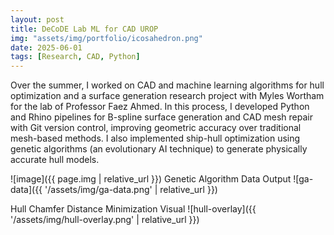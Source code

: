 ```yaml
---
layout: post
title: DeCoDE Lab ML for CAD UROP
img: "assets/img/portfolio/icosahedron.png"
date: 2025-06-01
tags: [Research, CAD, Python]
---
```

Over the summer, I worked on CAD and machine learning algorithms for hull optimization and a surface generation research project with Myles Wortham for the lab of Professor Faez Ahmed. In this process, I developed Python and Rhino pipelines for B-spline surface generation and CAD mesh repair with Git version control, improving geometric accuracy over traditional mesh-based methods. I also implemented ship-hull optimization using genetic algorithms (an evolutionary AI technique) to generate physically accurate hull models.

![image]({{ page.img | relative_url }})
Genetic Algorithm Data Output
![ga-data]({{ '/assets/img/ga-data.png' | relative_url }})

Hull Chamfer Distance Minimization Visual
![hull-overlay]({{ '/assets/img/hull-overlay.png' | relative_url }})
